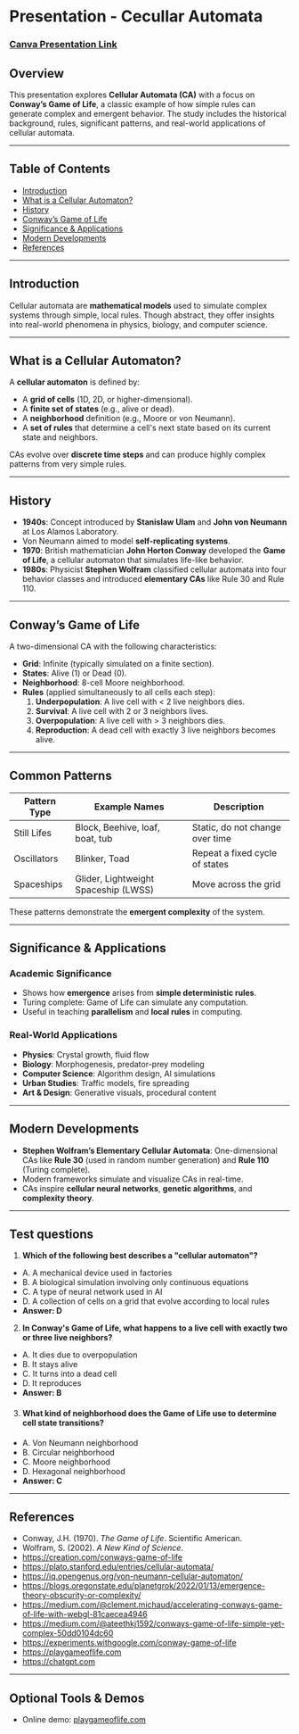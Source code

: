 # Presentation - Cecullar Automata 
### [Canva Presentation Link](https://www.canva.com/design/DAGSWhyrw7M/hjQcs_3GSDRAjMXl8bEINw/edit?utm_content=DAGSWhyrw7M&utm_campaign=designshare&utm_medium=link2&utm_source=sharebutton)

## Overview

This presentation explores **Cellular Automata (CA)** with a focus on **Conway’s Game of Life**, a classic example of how simple rules can generate complex and emergent behavior. The study includes the historical background, rules, significant patterns, and real-world applications of cellular automata.

---

## Table of Contents

- [Introduction](#introduction)
- [What is a Cellular Automaton?](#what-is-a-cellular-automaton)
- [History](#history)
- [Conway’s Game of Life](#conways-game-of-life)
- [Significance & Applications](#significance--applications)
- [Modern Developments](#modern-developments)
- [References](#references)

---

## Introduction

Cellular automata are **mathematical models** used to simulate complex systems through simple, local rules. Though abstract, they offer insights into real-world phenomena in physics, biology, and computer science.

---

## What is a Cellular Automaton?

A **cellular automaton** is defined by:

- A **grid of cells** (1D, 2D, or higher-dimensional).
- A **finite set of states** (e.g., alive or dead).
- A **neighborhood** definition (e.g., Moore or von Neumann).
- A **set of rules** that determine a cell's next state based on its current state and neighbors.

CAs evolve over **discrete time steps** and can produce highly complex patterns from very simple rules.

---


## History

- **1940s**: Concept introduced by **Stanislaw Ulam** and **John von Neumann** at Los Alamos Laboratory.
- Von Neumann aimed to model **self-replicating systems**.
- **1970**: British mathematician **John Horton Conway** developed the **Game of Life**, a cellular automaton that simulates life-like behavior.
- **1980s**: Physicist **Stephen Wolfram** classified cellular automata into four behavior classes and introduced **elementary CAs** like Rule 30 and Rule 110.

---

## Conway’s Game of Life

A two-dimensional CA with the following characteristics:

- **Grid**: Infinite (typically simulated on a finite section).
- **States**: Alive (1) or Dead (0).
- **Neighborhood**: 8-cell Moore neighborhood.
- **Rules** (applied simultaneously to all cells each step):
  1. **Underpopulation**: A live cell with < 2 live neighbors dies.
  2. **Survival**: A live cell with 2 or 3 neighbors lives.
  3. **Overpopulation**: A live cell with > 3 neighbors dies.
  4. **Reproduction**: A dead cell with exactly 3 live neighbors becomes alive.

---

## Common Patterns

| Pattern Type | Example Names      | Description                            |
|--------------|--------------------|----------------------------------------|
| Still Lifes  | Block, Beehive, loaf, boat, tub     | Static, do not change over time        |
| Oscillators  | Blinker, Toad      | Repeat a fixed cycle of states         |
| Spaceships   | Glider, Lightweight Spaceship (LWSS) | Move across the grid |

These patterns demonstrate the **emergent complexity** of the system.

---

## Significance & Applications

### Academic Significance
- Shows how **emergence** arises from **simple deterministic rules**.
- Turing complete: Game of Life can simulate any computation.
- Useful in teaching **parallelism** and **local rules** in computing.

### Real-World Applications
- **Physics**: Crystal growth, fluid flow
- **Biology**: Morphogenesis, predator-prey modeling
- **Computer Science**: Algorithm design, AI simulations
- **Urban Studies**: Traffic models, fire spreading
- **Art & Design**: Generative visuals, procedural content

---

## Modern Developments

- **Stephen Wolfram’s Elementary Cellular Automata**: One-dimensional CAs like **Rule 30** (used in random number generation) and **Rule 110** (Turing complete).
- Modern frameworks simulate and visualize CAs in real-time.
- CAs inspire **cellular neural networks**, **genetic algorithms**, and **complexity theory**.

---
## Test questions 
1.  **Which of the following best describes a "cellular automaton"?** 
- A. A mechanical device used in factories
- B. A biological simulation involving only continuous equations
- C. A type of neural network used in AI
- D. A collection of cells on a grid that evolve according to local rules
- **Answer: D**

2.  **In Conway's Game of Life, what happens to a live cell with exactly two or three live neighbors?**
- A. It dies due to overpopulation
- B. It stays alive
- C. It turns into a dead cell
- D. It reproduces
-  **Answer: B**

3. #### **What kind of neighborhood does the Game of Life use to determine cell state transitions?**
- A. Von Neumann neighborhood
- B. Circular neighborhood
- C. Moore neighborhood
- D. Hexagonal neighborhood
 - **Answer: C**
  
---
## References

- Conway, J.H. (1970). *The Game of Life*. Scientific American.
- Wolfram, S. (2002). *A New Kind of Science*.
- https://creation.com/conways-game-of-life
- https://plato.stanford.edu/entries/cellular-automata/
- https://iq.opengenus.org/von-neumann-cellular-automaton/
- https://blogs.oregonstate.edu/planetgrok/2022/01/13/emergence-theory-obscurity-or-complexity/
- https://medium.com/@clement.michaud/accelerating-conways-game-of-life-with-webgl-81caecea4946
- https://medium.com/@ateethkj1592/conways-game-of-life-simple-yet-complex-50dd0104dc60
- https://experiments.withgoogle.com/conway-game-of-life
- https://playgameoflife.com
- https://chatgpt.com



---

## Optional Tools & Demos

- Online demo: [playgameoflife.com](https://playgameoflife.com)




